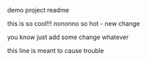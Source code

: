 demo project readme

this is so cool!!! nononno so hot - new change

you know just add some change whatever

this line is meant to cause trouble